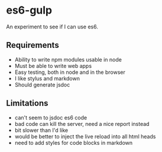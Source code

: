 es6-gulp
========

An experiment to see if I can use es6.

Requirements
------------

 * Ability to write npm modules usable in node
 * Must be able to write web apps
 * Easy testing, both in node and in the browser
 * I like stylus and markdown
 * Should generate jsdoc

Limitations
-----------

 * can't seem to jsdoc es6 code
 * bad code can kill the server, need a nice report instead
 * bit slower than I'd like
 * would be better to inject the live reload into all html heads
 * need to add styles for code blocks in markdown
